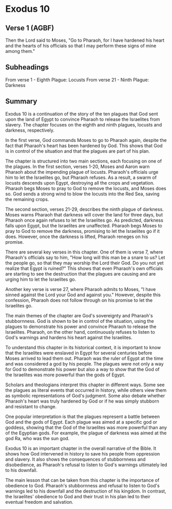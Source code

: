 # Exodus 10

## Verse 1 (AGBF)

Then the Lord said to Moses, "Go to Pharaoh, for I have hardened his heart and the hearts of his officials so that I may perform these signs of mine among them."

## Subheadings

From verse 1 - Eighth Plague: Locusts
From verse 21 - Ninth Plague: Darkness

## Summary

Exodus 10 is a continuation of the story of the ten plagues that God sent upon the land of Egypt to convince Pharaoh to release the Israelites from slavery. The chapter focuses on the eighth and ninth plagues, locusts and darkness, respectively.

In the first verse, God commands Moses to go to Pharaoh again, despite the fact that Pharaoh's heart has been hardened by God. This shows that God is in control of the situation and that the plagues are part of his plan.

The chapter is structured into two main sections, each focusing on one of the plagues. In the first section, verses 1-20, Moses and Aaron warn Pharaoh about the impending plague of locusts. Pharaoh's officials urge him to let the Israelites go, but Pharaoh refuses. As a result, a swarm of locusts descends upon Egypt, destroying all the crops and vegetation. Pharaoh begs Moses to pray to God to remove the locusts, and Moses does so. God sends a strong wind to blow the locusts into the Red Sea, saving the remaining crops.

The second section, verses 21-29, describes the ninth plague of darkness. Moses warns Pharaoh that darkness will cover the land for three days, but Pharaoh once again refuses to let the Israelites go. As predicted, darkness falls upon Egypt, but the Israelites are unaffected. Pharaoh begs Moses to pray to God to remove the darkness, promising to let the Israelites go if it does. However, once the darkness is lifted, Pharaoh reneges on his promise.

There are several key verses in this chapter. One of them is verse 7, where Pharaoh's officials say to him, "How long will this man be a snare to us? Let the people go, so that they may worship the Lord their God. Do you not yet realize that Egypt is ruined?" This shows that even Pharaoh's own officials are starting to see the destruction that the plagues are causing and are urging him to let the Israelites go.

Another key verse is verse 27, where Pharaoh admits to Moses, "I have sinned against the Lord your God and against you." However, despite this confession, Pharaoh does not follow through on his promise to let the Israelites go.

The main themes of the chapter are God's sovereignty and Pharaoh's stubbornness. God is shown to be in control of the situation, using the plagues to demonstrate his power and convince Pharaoh to release the Israelites. Pharaoh, on the other hand, continuously refuses to listen to God's warnings and hardens his heart against the Israelites.

To understand this chapter in its historical context, it is important to know that the Israelites were enslaved in Egypt for several centuries before Moses arrived to lead them out. Pharaoh was the ruler of Egypt at the time and was considered a god by his people. The plagues were not only a way for God to demonstrate his power but also a way to show that the God of the Israelites was more powerful than the gods of Egypt.

Scholars and theologians interpret this chapter in different ways. Some see the plagues as literal events that occurred in history, while others view them as symbolic representations of God's judgment. Some also debate whether Pharaoh's heart was truly hardened by God or if he was simply stubborn and resistant to change.

One popular interpretation is that the plagues represent a battle between God and the gods of Egypt. Each plague was aimed at a specific god or goddess, showing that the God of the Israelites was more powerful than any of the Egyptian gods. For example, the plague of darkness was aimed at the god Ra, who was the sun god.

Exodus 10 is an important chapter in the overall narrative of the Bible. It shows how God intervened in history to save his people from oppression and slavery. It also shows the consequences of stubbornness and disobedience, as Pharaoh's refusal to listen to God's warnings ultimately led to his downfall.

The main lesson that can be taken from this chapter is the importance of obedience to God. Pharaoh's stubbornness and refusal to listen to God's warnings led to his downfall and the destruction of his kingdom. In contrast, the Israelites' obedience to God and their trust in his plan led to their eventual freedom and salvation.